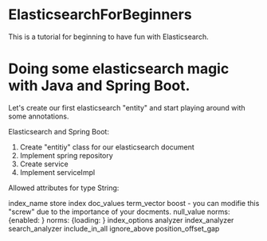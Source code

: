 # ElasticsearchForBeginners
This is a tutorial for beginning to have fun with Elasticsearch.

Doing some elasticsearch magic with Java and Spring Boot.
=========================================================

Let's create our first elasticsearch "entity" and start playing around with some annotations.

Elasticsearch and Spring Boot:

1. Create "entitiy" class for our elasticsearch document
2. Implement spring repository
3. Create service
4. Implement serviceImpl


Allowed attributes for type String:

index_name
store
index
doc_values
term_vector
boost - you can modifie this "screw" due to the importance of your docments.
null_value
norms: {enabled: <value>}
norms: {loading: <value>}
index_options
analyzer
index_analyzer
search_analyzer
include_in_all
ignore_above
position_offset_gap






